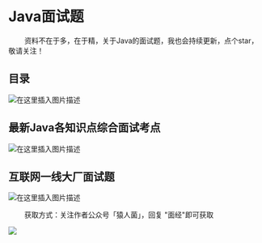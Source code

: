 # Java面试题

&nbsp;&nbsp;&nbsp;&nbsp;&nbsp;&nbsp;&nbsp;&nbsp;资料不在于多，在于精，关于Java的面试题，我也会持续更新，点个star，敬请关注！



## 目录

![在这里插入图片描述](https://img-blog.csdnimg.cn/20210217204415405.png)



## 最新Java各知识点综合面试考点

![在这里插入图片描述](https://img-blog.csdnimg.cn/20210217221544177.png?,type_ZmFuZ3poZW5naGVpdGk,shadow_10,text_aHR0cHM6Ly9ibG9nLmNzZG4ubmV0L3dlaXhpbl80NDMxODgzMA==,size_16,color_FFFFFF,t_70)

## 互联网一线大厂面试题

![在这里插入图片描述](https://img-blog.csdnimg.cn/20210217221511126.png?,type_ZmFuZ3poZW5naGVpdGk,shadow_10,text_aHR0cHM6Ly9ibG9nLmNzZG4ubmV0L3dlaXhpbl80NDMxODgzMA==,size_16,color_FFFFFF,t_70)

&nbsp;&nbsp;&nbsp;&nbsp;&nbsp;&nbsp;&nbsp;&nbsp;获取方式：关注作者公众号「猿人菌」，回复 "面经"即可获取



![](https://img-blog.csdnimg.cn/20210119222335538.png?,type_ZmFuZ3poZW5naGVpdGk,shadow_10,text_aHR0cHM6Ly9ibG9nLmNzZG4ubmV0L3dlaXhpbl80NDMxODgzMA==,size_16,color_FFFFFF,t_70#pic_center)